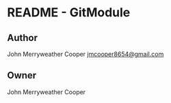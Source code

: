 # README - GitModule

## Author

John Merryweather Cooper <jmcooper8654@gmail.com>

## Owner

John Merryweather Cooper
